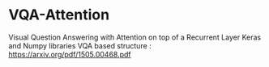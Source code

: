 # VQA-Attention
 Visual Question Answering with Attention on top of a Recurrent Layer
 Keras and Numpy libraries
 VQA based structure : https://arxiv.org/pdf/1505.00468.pdf
 
 
 
